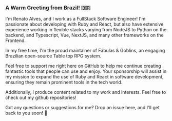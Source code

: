### A Warm Greeting from Brazil! 🇧🇷

I'm Renato Alves, and I work as a FullStack Software Engineer!
I'm passionate about developing with Ruby and React, but also have extensive experience working in flexible stacks varying from NodeJS to Python on the backend, and Typescript, Vue, NextJS, and many other frameworks on the Frontend.

In my free time, I'm the proud maintainer of Fábulas & Goblins, an engaging Brazilian open-source Table top RPG system.

Feel free to support me right here on GitHub to help me continue creating fantastic tools that people can use and enjoy. Your sponsorship will assist in my mission to expand the use of Ruby and React in software development, ensuring they remain prominent tools in the tech world.

Additionally, I produce content related to my work and interests. Feel free to check out my github repositories!

Got any questions or suggestions for me? Drop an issue here, and I'll get back to you soon! 👋
